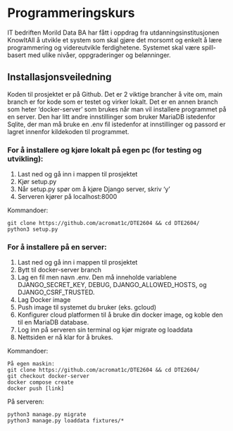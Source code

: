 # Programmeringskurs
IT bedriften Morild Data BA har fått i oppdrag fra utdanningsinstitusjonen KnowItAll å utvikle et system som skal gjøre det morsomt og enkelt å lære programmering og videreutvikle ferdighetene. Systemet skal være spill-basert med ulike nivåer, oppgraderinger og belønninger.

## Installasjonsveiledning
Koden til prosjektet er på Github. Det er 2 viktige brancher å vite om, main branch er for kode som er testet og virker lokalt. Det er en annen branch som heter ‘docker-server’ som brukes når man vil installere programmet på en server. Den har litt andre innstillinger som bruker MariaDB istedenfor Sqlite, der man må bruke en .env fil istedenfor at innstillinger og passord er lagret innenfor kildekoden til programmet. 
### For å installere og kjøre lokalt på egen pc (for testing og utvikling):
1.	Last ned og gå inn i mappen til prosjektet
2.	Kjør setup.py
3.	Når setup.py spør om å kjøre Django server, skriv ‘y’
4.	Serveren kjører på localhost:8000

Kommandoer:
```
git clone https://github.com/acromat1c/DTE2604 && cd DTE2604/
python3 setup.py
```

### For å installere på en server:
1.	Last ned og gå inn i mappen til prosjektet
2.	Bytt til docker-server branch
3.	Lag en fil men navn .env. Den må inneholde variablene DJANGO_SECRET_KEY, DEBUG, DJANGO_ALLOWED_HOSTS, og DJANGO_CSRF_TRUSTED.
4.	Lag Docker image
5.	Push image til systemet du bruker (eks. gcloud)
6.	Konfigurer cloud platformen til å bruke din docker image, og koble den til en MariaDB database.
7.	Log inn på serveren sin terminal og kjør migrate og loaddata
8.	Nettsiden er nå klar for å brukes.

Kommandoer:
```
På egen maskin:
git clone https://github.com/acromat1c/DTE2604 && cd DTE2604/
git checkout docker-server
docker compose create
docker push [link]
```

På serveren:
```
python3 manage.py migrate
python3 manage.py loaddata fixtures/*
```
